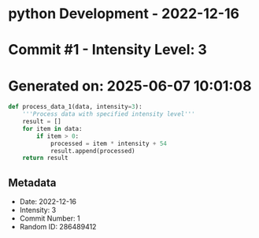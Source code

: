 ﻿# python Development - 2022-12-16
# Commit #1 - Intensity Level: 3
# Generated on: 2025-06-07 10:01:08
```python
def process_data_1(data, intensity=3):
    '''Process data with specified intensity level'''
    result = []
    for item in data:
        if item > 0:
            processed = item * intensity + 54
            result.append(processed)
    return result
```
## Metadata
- Date: 2022-12-16
- Intensity: 3
- Commit Number: 1
- Random ID: 286489412
